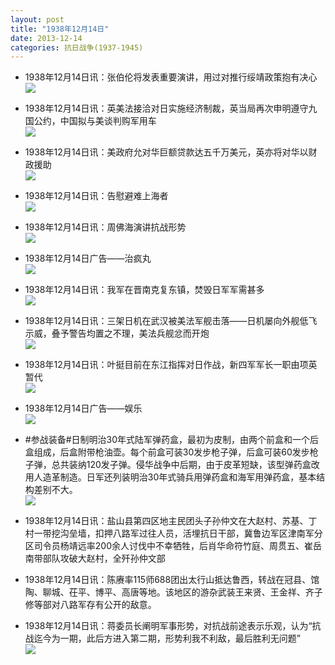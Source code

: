 ```yaml
---
layout: post
title: "1938年12月14日"
date: 2013-12-14
categories: 抗日战争(1937-1945)
---
```


<meta name="referrer" content="no-referrer" />

- 1938年12月14日讯：张伯伦将发表重要演讲，用过对推行绥靖政策抱有决心 <br/><img src="https://ww1.sinaimg.cn/large/aca367d8jw1ebjmmzflulj20cs0xj0ze.jpg" />

- 1938年12月14日讯：英美法接洽对日实施经济制裁，英当局再次申明遵守九国公约，中国拟与美谈判购军用车 <br/><img src="https://ww2.sinaimg.cn/large/aca367d8jw1ebjkwg3n3mj20cs1wtarq.jpg" />

- 1938年12月14日讯：美政府允对华巨额贷款达五千万美元，英亦将对华以财政援助 <br/><img src="https://ww3.sinaimg.cn/large/aca367d8jw1ebjj60af5fj207s0h5jtd.jpg" />

- 1938年12月14日讯：告慰避难上海者 <br/><img src="https://ww4.sinaimg.cn/large/aca367d8jw1ebjhfte9vhj20cs0ijn3x.jpg" />

- 1938年12月14日讯：周佛海演讲抗战形势 <br/><img src="https://ww4.sinaimg.cn/large/aca367d8jw1ebjdyq5k6bj20cs0hatct.jpg" />

- 1938年12月14日广告——治疯丸 <br/><img src="https://ww3.sinaimg.cn/large/aca367d8jw1ebjc8rhd48j20by0gldhy.jpg" />

- 1938年12月14日讯：我军在晋南克复东镇，焚毁日军军需甚多 <br/><img src="https://ww4.sinaimg.cn/large/aca367d8jw1ebjai430ycj20cs0o4q7g.jpg" />

- 1938年12月14日讯：三架日机在武汉被美法军舰击落——日机屡向外舰低飞示威，叠予警告均置之不理，美法兵舰忿而开炮 <br/><img src="https://ww4.sinaimg.cn/large/aca367d8jw1ebj5aobp6jj20cs0mu76t.jpg" />

- 1938年12月14日讯：叶挺目前在东江指挥对日作战，新四军军长一职由项英暂代 <br/><img src="https://ww4.sinaimg.cn/large/aca367d8jw1ebj3k9mh9sj20610bf75e.jpg" />

- 1938年12月14日广告——娱乐 <br/><img src="https://ww3.sinaimg.cn/large/aca367d8jw1ebj1trznk5j20pc0hlqa9.jpg" />

- #参战装备#日制明治30年式陆军弹药盒，最初为皮制，由两个前盒和一个后盒组成，后盒附带枪油壶。每个前盒可装30发步枪子弹，后盒可装60发步枪子弹，总共装纳120发子弹。侵华战争中后期，由于皮革短缺，该型弹药盒改用人造革制造。日军还列装明治30年式骑兵用弹药盒和海军用弹药盒，基本结构差别不大。 <br/><img src="https://ww1.sinaimg.cn/large/aca367d8jw1ebj02lzrzaj20dw09nwfx.jpg" />

- 1938年12月14日讯：盐山县第四区地主民团头子孙仲文在大赵村、苏基、丁村一带挖沟垒墙，扣押八路军过往人员，活埋抗日干部，冀鲁边军区津南军分区司令员杨靖远率200余人讨伐中不幸牺牲，后肖华命符竹庭、周贯五、崔岳南带部队攻破大赵村，全歼孙仲文部 

- 1938年12月14日讯：陈赓率115师688团出太行山抵达鲁西，转战在冠县、馆陶、聊城、茌平、博平、高唐等地。该地区的游杂武装王来贤、王金祥、齐子修等部对八路军存有公开的敌意。 

- 1938年12月14日讯：蒋委员长阐明军事形势，对抗战前途表示乐观，认为“抗战迄今为一期，此后方进入第二期，形势利我不利敌，最后胜利无问题” <br/><img src="https://ww3.sinaimg.cn/large/aca367d8jw1ebiuvtxfaaj20cs1eo7a0.jpg" />

